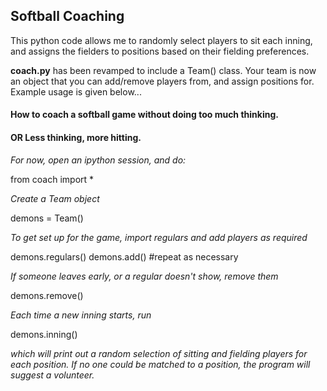 ## Softball Coaching

This python code allows me to randomly select players to sit each
inning, and assigns the fielders to positions based on their fielding
preferences.

**coach.py** has been revamped to include a Team() class. Your team is
now an object that you can add/remove players from, and assign
positions for. Example usage is given below...

#### How to coach a softball game without doing too much thinking.

#### OR Less thinking, more hitting.

*For now, open an ipython session, and do:*

from coach import *

*Create a Team object*

demons = Team()

*To get set up for the game, import regulars and add players as required*

demons.regulars()
demons.add()  #repeat as necessary

*If someone leaves early, or a regular doesn't show, remove them*

demons.remove()

*Each time a new inning starts, run*

demons.inning()

*which will print out a random selection of sitting and fielding players for each position. If no one could be matched to a position, the program will suggest a volunteer.*
